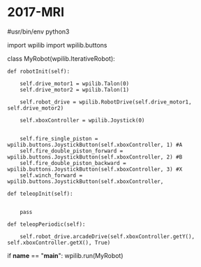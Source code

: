 # 2017-MRI 
#usr/bin/env python3

import wpilib
import wpilib.buttons

class MyRobot(wpilib.IterativeRobot):

    def robotInit(self):

        self.drive_motor1 = wpilib.Talon(0)
        self.drive_motor2 = wpilib.Talon(1)

        self.robot_drive = wpilib.RobotDrive(self.drive_motor1, self.drive_motor2)

        self.xboxController = wpilib.Joystick(0)


        self.fire_single_piston = wpilib.buttons.JoystickButton(self.xboxController, 1) #A
        self.fire_double_piston_forward = wpilib.buttons.JoystickButton(self.xboxController, 2) #B
        self.fire_double_piston_backward = wpilib.buttons.JoystickButton(self.xboxController, 3) #X
        self.winch_forward = wpilib.buttons.JoystickButton(self.xboxController, 

    def teleopInit(self):


        pass

    def teleopPeriodic(self):

        self.robot_drive.arcadeDrive(self.xboxController.getY(), self.xboxController.getX(), True)

if __name__ == "__main__":
    wpilib.run(MyRobot)
